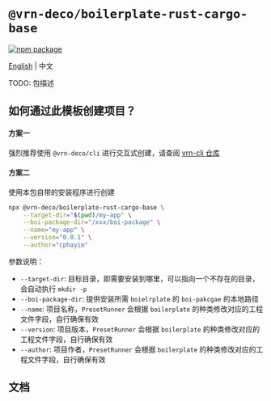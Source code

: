 # `@vrn-deco/boilerplate-rust-cargo-base`

[![npm package](https://badgen.net/npm/v/@vrn-deco/boilerplate-rust-cargo-base)](https://www.npmjs.com/package/@vrn-deco/boilerplate-rust-cargo-base)

[English](./README.md) | 中文

TODO: 包描述

## 如何通过此模板创建项目？

#### 方案一

强烈推荐使用 `@vrn-deco/cli` 进行交互式创建，请查阅 [vrn-cli 仓库](https://github.com/vrn-deco/cli/)

#### 方案二

使用本包自带的安装程序进行创建

```sh
npx @vrn-deco/boilerplate-rust-cargo-base \
	--target-dir="$(pwd)/my-app" \
	--boi-package-dir="/xxx/boi-package" \
	--name="my-app" \
	--version="0.0.1" \
	--author="cphayim"
```

参数说明：

- `--target-dir`: 目标目录，即需要安装到哪里，可以指向一个不存在的目录，会自动执行 `mkdir -p`
- `--boi-package-dir`: 提供安装所需 `boielrplate` 的 `boi-pakcgae` 的本地路径
- `--name`: 项目名称，`PresetRunner` 会根据 `boilerplate` 的种类修改对应的工程文件字段，自行确保有效
- `--version`: 项目版本，`PresetRunner` 会根据 `boilerplate` 的种类修改对应的工程文件字段，自行确保有效
- `--author`: 项目作者，`PresetRunner` 会根据 `boilerplate` 的种类修改对应的工程文件字段，自行确保有效

## 文档
